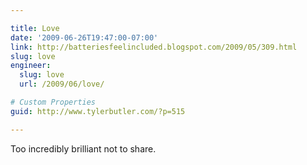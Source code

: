 ```yaml
---

title: Love
date: '2009-06-26T19:47:00-07:00'
link: http://batteriesfeelincluded.blogspot.com/2009/05/309.html
slug: love
engineer:
  slug: love
  url: /2009/06/love/

# Custom Properties
guid: http://www.tylerbutler.com/?p=515

---
```


Too incredibly brilliant not to share.

